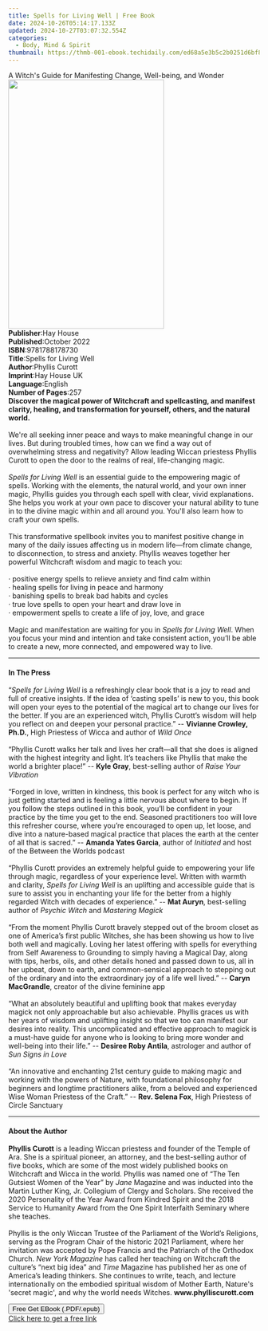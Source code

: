 ```yaml
---
title: Spells for Living Well | Free Book
date: 2024-10-26T05:14:17.133Z
updated: 2024-10-27T03:07:32.554Z
categories:
  - Body, Mind & Spirit
thumbnail: https://thmb-001-ebook.techidaily.com/ed68a5e3b5c2b0251d6bf8b1530ae06492284b344185ce9f3b2e7401e6bdfe5f.jpg
---
```

<main id="book-container">
  <div class="flex flex-col">
    <div class="book-brief flex-1 py-6 px-4 sm:p-6 md:py-10 md:px-8">
      <!-- brief-->
      <div class="book-brief-main">
        A Witch's Guide for Manifesting Change, Well-being, and Wonder
      </div>
    </div>
    <div
      class="book-meta-info flex-1 grid gap-4 col-start-1 col-end-3 row-start-1 sm:mb-6 sm:grid-cols-4 lg:gap-6 lg:col-start-2 lg:row-end-6 lg:row-span-6 lg:mb-0"
    >
      <div
        class="book-meta-info-left place-content-center mt-4 p-4 text-sm leading-6 col-start-2 col-span-2 dark:text-slate-400"
      >
        <img
          class="w-full h-500 object-cover rounded-lg sm:h-255 sm:col-span-2 lg:col-span-full"
          src="https://img-001-ebook.techidaily.com/e5c2e0494e023c295ae6ea1524c29774724e9c00bd8dbb9bc5bd74e5b067849a.jpg"
          alt=""
          width="312"
          height="500"
        />
      </div>
      <div
        class="book-meta-info-right mt-2 col-start-1 row-start-2 col-span-3 self-center"
      >
        <!-- meta data  -->
        <div class="flex flex-col px-4 md:px-8">
          <div class="flex-1">
            <strong>Publisher</strong>:<span class="px-2">Hay House</span>
          </div>
          <div class="flex-1">
            <strong>Published</strong>:<span class="px-2">October 2022</span>
          </div>
          <div class="flex-1">
            <strong>ISBN</strong>:<span class="px-2">9781788178730</span>
          </div>
          <div class="flex-1">
            <strong>Title</strong>:<span class="px-2"
              >Spells for Living Well</span
            >
          </div>
          <div class="flex-1">
            <strong>Author</strong>:<span class="px-2">Phyllis Curott</span>
          </div>
          <div class="flex-1">
            <strong>Imprint</strong>:<span class="px-2">Hay House UK</span>
          </div>
          <div class="flex-1">
            <strong>Language</strong>:<span class="px-2">English</span>
          </div>
          <div class="flex-1">
            <strong>Number of Pages</strong>:<span class="px-2">257</span>
          </div>
        </div>
      </div>
    </div>
    <div class="book-description flex-1 py-6 px-4 sm:p-6 md:py-10 md:px-8">
      <div class="book-description-main">
        <div accordion-content="" id="description">
          <b
            >Discover the magical power of Witchcraft and spellcasting, and
            manifest clarity, healing, and transformation for yourself, others,
            and the natural world.</b
          ><br /><br />We're all seeking inner peace and ways to make meaningful
          change in our lives. But during troubled times, how can we find a way
          out of overwhelming stress and negativity? Allow leading Wiccan
          priestess Phyllis Curott to open the door to the realms of real,
          life-changing magic.<br /><br /><i>Spells for Living Well</i> is an
          essential guide to the empowering magic of spells. Working with the
          elements, the natural world, and your own inner magic, Phyllis guides
          you through each spell with clear, vivid explanations. She helps you
          work at your own pace to discover your natural ability to tune in to
          the divine magic within and all around you. You'll also learn how to
          craft your own spells.<br /><br />This transformative spellbook
          invites you to manifest positive change in many of the daily issues
          affecting us in modern life—from climate change, to disconnection, to
          stress and anxiety. Phyllis weaves together her powerful Witchcraft
          wisdom and magic to teach you:<br /><br />· positive energy spells to
          relieve anxiety and find calm within<br />· healing spells for living
          in peace and harmony<br />· banishing spells to break bad habits and
          cycles<br />· true love spells to open your heart and draw love in<br />·
          empowerment spells to create a life of joy, love, and grace<br /><br />Magic
          and manifestation are waiting for you in
          <i>Spells for Living Well</i>. When you focus your mind and intention
          and take consistent action, you’ll be able to create a new, more
          connected, and empowered way to live.
        </div>
        <div class="accordion-fader"></div>
      </div>
    </div>
    <div class="book-excerpts flex-1 py-6 px-4 sm:p-6 md:py-10 md:px-8">
      <!-- excerpts-->
      <div class="book-excerpts-main">
        <hr />
        <h4 class="placeholder placeholder-heading">
          <span>In The Press</span>
        </h4>
        <p>
          “<i>Spells for Living Well</i> is a refreshingly clear book that is a
          joy to read and full of creative insights. If the idea of ‘casting
          spells’ is new to you, this book will open your eyes to the potential
          of the magical art to change our lives for the better. If you are an
          experienced witch, Phyllis Curott’s wisdom will help you reflect on
          and deepen your personal practice.” -- <b>Vivianne Crowley, Ph.D.</b>,
          High Priestess of Wicca and author of
          <i>Wild Once<br /><br /></i>“Phyllis Curott walks her talk and lives
          her craft—all that she does is aligned with the highest integrity and
          light. It’s teachers like Phyllis that make the world a brighter
          place!” -- <b>Kyle Gray</b>, best-selling author of
          <i>Raise Your Vibration<br /><br /></i>“Forged in love, written in
          kindness, this book is perfect for any witch who is just getting
          started and is feeling a little nervous about where to begin. If you
          follow the steps outlined in this book, you’ll be confident in your
          practice by the time you get to the end. Seasoned practitioners too
          will love this refresher course, where you’re encouraged to open up,
          let loose, and dive into a nature-based magical practice that places
          the earth at the center of all that is sacred.” --
          <b>Amanda Yates Garcia</b>, author of <i>Initiated </i>and host of the
          Between the Worlds podcast<br /><br />“Phyllis Curott provides an
          extremely helpful guide to empowering your life through magic,
          regardless of your experience level. Written with warmth and clarity,
          <i>Spells for Living Well</i> is an uplifting and accessible guide
          that is sure to assist you in enchanting your life for the better from
          a highly regarded Witch with decades of experience.” --
          <b>Mat Auryn</b>, best-selling author of <i>Psychic Witch</i> and
          <i>Mastering Magick<br /><br /></i>“From the moment Phyllis Curott
          bravely stepped out of the broom closet as one of America’s first
          public Witches, she has been showing us how to live both well and
          magically. Loving her latest offering with spells for everything from
          Self Awareness to Grounding to simply having a Magical Day, along with
          tips, herbs, oils, and other details honed and passed down to us, all
          in her upbeat, down to earth, and common-sensical approach to stepping
          out of the ordinary and into the extraordinary joy of a life well
          lived.” -- <b>Caryn MacGrandle</b>, creator of the divine feminine
          app<br /><br />“What an absolutely beautiful and uplifting book that
          makes everyday magick not only approachable but also achievable.
          Phyllis graces us with her years of wisdom and uplifting insight so
          that we too can manifest our desires into reality. This uncomplicated
          and effective approach to magick is a must-have guide for anyone who
          is looking to bring more wonder and well-being into their life.” --
          <b>Desiree Roby Antila</b>, astrologer and author of
          <i>Sun Signs in Love<br /><br /></i>“An innovative and enchanting 21st
          century guide to making magic and working with the powers of Nature,
          with foundational philosophy for beginners and longtime practitioners
          alike, from a beloved and experienced Wise Woman Priestess of the
          Craft.” -- <b>Rev. Selena Fox</b>, High Priestess of Circle Sanctuary
        </p>
      </div>
    </div>
    <div class="book-about-author flex-1 py-6 px-4 sm:p-6 md:py-10 md:px-8">
      <!-- about author-->
      <div class="book-main-author-main">
        <hr />
        <h4 class="placeholder placeholder-heading">
          <span>About the Author</span>
        </h4>
        <p>
          <b>Phyllis Curott</b> is a leading Wiccan priestess and founder of the
          Temple of Ara. She is a spiritual pioneer, an attorney, and the
          best-selling author of five books, which are some of the most widely
          published books on Witchcraft and Wicca in the world. Phyllis was
          named one of “The Ten Gutsiest Women of the Year” by
          <i>Jane</i> Magazine and was inducted into the Martin Luther King, Jr.
          Collegium of Clergy and Scholars. She received the 2020 Personality of
          the Year Award from Kindred Spirit and the 2018 Service to Humanity
          Award from the One Spirit Interfaith Seminary where she teaches.<br /><br />Phyllis
          is the only Wiccan Trustee of the Parliament of the World’s Religions,
          serving as the Program Chair of the historic 2021 Parliament, where
          her invitation was accepted by Pope Francis and the Patriarch of the
          Orthodox Church. <i>New York Magazine</i> has called her teaching on
          Witchcraft the culture’s “next big idea” and <i>Time</i> Magazine has
          published her as one of America’s leading thinkers. She continues to
          write, teach, and lecture internationally on the embodied spiritual
          wisdom of Mother Earth, Nature's 'secret magic', and why the world
          needs Witches. <b>www.phylliscurott.com</b>
        </p>
      </div>
    </div>
    <div class="book-free-get flex-1 py-6 px-4 sm:p-6 md:py-10 md:px-8">
      <button
        id="btn-free-get"
        class="bg-blue-500 hover:bg-blue-700 text-white font-bold py-2 px-4 rounded"
      >
        Free Get EBook (.PDF/.epub)
      </button>
      <div id="countdown-display" class="px-2 text-lg mt-2"></div>
      <a
        id="free-link"
        class="hidden bg-blue-500 hover:bg-blue-700 text-white font-bold py-2 px-4 rounded"
        href="https://www.ebooks.com/en-us/book/210477372/spells-for-living-well/phyllis-curott/"
        target="_blank"
        >Click here to get a free link</a
      >
    </div>
    <script>
      let countdownTime = 0;
      let countdownInterval = null;
      document
        .getElementById('btn-free-get')
        .addEventListener('click', startCountdown);
      function startCountdown() {
        countdownTime = new Date().getTime() + 60000 * 3;
        countdownInterval = setInterval(updateCountdown, 1000);
        document.getElementById('btn-free-get').disabled = true;
        document
          .getElementById('btn-free-get')
          .classList.add('bg-gray-500', 'cursor-not-allowed');
      }
      function updateCountdown() {
        let currentTime = new Date().getTime();
        let timeLeft = countdownTime - currentTime;
        let secondsLeft = Math.floor(timeLeft / 1000);
        document.getElementById('countdown-display').innerHTML =
          `Remaining time: ${secondsLeft} seconds.`;
        if (secondsLeft <= 0) {
          clearInterval(countdownInterval);
          document.getElementById('btn-free-get').classList.add('hidden');
          document.getElementById('free-link').classList.remove('hidden');
          document.getElementById('countdown-display').innerHTML = '';
        }
      }
    </script>
  </div>
</main>

<ins class="adsbygoogle"
      style="display:block"
      data-ad-client="ca-pub-7571918770474297"
      data-ad-slot="8358498916"
      data-ad-format="auto"
      data-full-width-responsive="true"></ins>
    